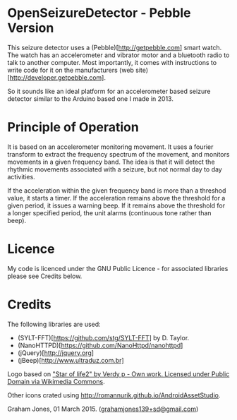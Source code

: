 OpenSeizureDetector - Pebble Version
====================================

This seizure detector uses a (Pebble)[http://getpebble.com] smart watch.
The watch has an accelerometer and vibrator motor and a bluetooth radio
to talk to another computer.  Most importantly, it comes with instructions to
write code for it on the manufacturers (web site)[http://developer.getpebble.com].   

So it sounds like an ideal platform for an accelerometer based seizure detector
similar to the Arduino based one I made in 2013.

Principle of Operation
======================
It is based on an accelerometer monitoring movement.  It uses a fourier
transform to extract the frequency spectrum of the movement, and monitors
movements in a given frequency band.   The idea is that it will detect the
rhythmic movements associated with a seizure, but not normal day to day
activities.

If the acceleration within the given frequency band is more than a
threshod value, it starts a timer.  If the acceleration remains above
the threshold for a given period, it issues a warning beep.
If it remains above the threshold for a longer specified period, the unit
alarms (continuous tone rather than beep).


Licence
=======
My code is licenced under the GNU Public Licence - for associated libraries 
please see Credits below.

Credits
=======
The following libraries are used:
* (SYLT-FFT)[https://github.com/stg/SYLT-FFT] by D. Taylor.
* (NanoHTTPD)[https://github.com/NanoHttpd/nanohttpd]
* (jQuery)[http://jquery.org]
* (jBeep)[http://www.ultraduz.com.br]

Logo based on ["Star of life2" by Verdy p - Own work. Licensed under Public Domain via Wikimedia Commons](http://commons.wikimedia.org/wiki/File:Star_of_life2.svg#mediaviewer/File:Star_of_life2.svg).

Other icons crated using http://romannurik.github.io/AndroidAssetStudio.



Graham Jones, 01 March 2015.  (grahamjones139+sd@gmail.com)